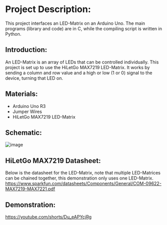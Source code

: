 # Project Description:

This project interfaces an LED-Matrix on an Arduino Uno. The main programs (library and code) are in C, while the compiling script is written in Python. 

## Introduction:

An LED-Matrix is an array of LEDs that can be controlled individually. This project is set up to use the HiLetGo MAX7219 LED-Matrix. It works by sending a column and row value and a high or low (1 or 0) signal to the device, turning that LED on. 

## Materials:

- Arduino Uno R3
- Jumper Wires
- HiLetGo MAX7219 LED-Matrix

## Schematic:
![image](https://github.com/Copelama/ECE-484-LED-Matrix/assets/118077780/3c97b849-8d4e-416b-951f-249311c8f10f)

## HiLetGo MAX7219 Datasheet:
Below is the datasheet for the LED-Matrix, note that multiple LED-Matrices can be chained together, this demonstration only uses one LED-Matrix.
https://www.sparkfun.com/datasheets/Components/General/COM-09622-MAX7219-MAX7221.pdf 


## Demonstration:
[https://youtube.com/shorts/Du_eAPYcjRg ](https://youtube.com/shorts/Du_eAPYcjRg?feature=share) 
